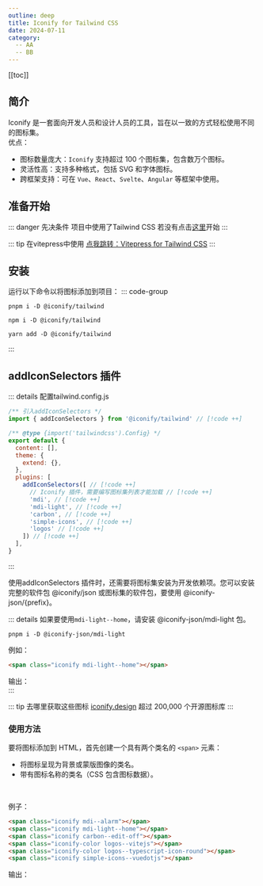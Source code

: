 ```yaml
---
outline: deep
title: Iconify for Tailwind CSS
date: 2024-07-11
category:
  -- AA
  -- BB
---
```


[[toc]]

## 简介

Iconify 是一套面向开发人员和设计人员的工具，旨在以一致的方式轻松使用不同的图标集。<br/>
优点：
- 图标数量庞大：`Iconify` 支持超过 100 个图标集，包含数万个图标。
- 灵活性高：支持多种格式，包括 SVG 和字体图标。
- 跨框架支持：可在  `Vue`、`React`、`Svelte`、`Angular` 等框架中使用。

## 准备开始
::: danger 先决条件
项目中使用了Tailwind CSS 若没有点击[这里](https://tailwindcss.com/)开始
:::

::: tip 在vitepress中使用
[点我跳转：Vitepress for Tailwind CSS](./vitepress-for-tailwind-css)
:::

## 安装
运行以下命令以将图标添加到项目：
::: code-group
``` pnpm
pnpm i -D @iconify/tailwind
```
``` npm
npm i -D @iconify/tailwind
```
``` yarn
yarn add -D @iconify/tailwind
```
:::
## addIconSelectors 插件
::: details 配置tailwind.config.js
``` js
/** 引入addIconSelectors */
import { addIconSelectors } from '@iconify/tailwind' // [!code ++]

/** @type {import('tailwindcss').Config} */
export default {
  content: [],
  theme: {
    extend: {},
  },
  plugins: [
    addIconSelectors([ // [!code ++]
      // Iconify 插件，需要编写图标集列表才能加载 // [!code ++]
      'mdi', // [!code ++]
      'mdi-light', // [!code ++]
      'carbon', // [!code ++]
      'simple-icons', // [!code ++]
      'logos' // [!code ++]
    ]) // [!code ++]
  ],
}
```
:::

使用addIconSelectors 插件时，还需要将图标集安装为开发依赖项。您可以安装完整的软件包 @iconify/json 或图标集的软件包，要使用 @iconify-json/{prefix}。

::: details 如果要使用`mdi-light--home`，请安装 @iconify-json/mdi-light 包。
```
pnpm i -D @iconify-json/mdi-light
```
例如：
``` html
<span class="iconify mdi-light--home"></span>
```
输出：<br/>
<span class="iconify mdi-light--home" style="width:32px;height:32px"></span>
:::

::: tip 去哪里获取这些图标
[iconify.design](https://icon-sets.iconify.design/) 超过 200,000 个开源图标库
:::

### 使用方法
要将图标添加到 HTML，首先创建一个具有两个类名的 `<span>` 元素：
- 将图标呈现为背景或蒙版图像的类名。
- 带有图标名称的类名（CSS 包含图标数据）。
<br/>

例子：

``` html
<span class="iconify mdi--alarm"></span>
<span class="iconify mdi-light--home"></span>
<span class="iconify carbon--edit-off"></span>
<span class="iconify-color logos--vitejs"></span>
<span class="iconify-color logos--typescript-icon-round"></span>
<span class="iconify simple-icons--vuedotjs"></span>
```

输出：
<br/>
<span class="iconify mdi--alarm" style="width:16px;height:16px"></span>
<span class="iconify mdi-light--home"></span>
<span class="iconify carbon--edit-off"></span>
<span class="iconify-color logos--vitejs"></span>
<span class="iconify-color logos--typescript-icon-round"></span>
<span class="iconify simple-icons--vuedotjs"></span>
